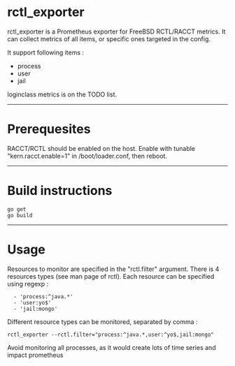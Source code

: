 # rctl_exporter

rctl_exporter is a Prometheus exporter for FreeBSD RCTL/RACCT metrics. It can collect metrics of all items, or specific ones targeted in the config.  

It support following items :
  - process
  - user
  - jail

loginclass metrics is on the TODO list.

- - - -

# Prerequesites

RACCT/RCTL should be enabled on the host. Enable with tunable "kern.racct.enable=1" in /boot/loader.conf, then reboot.

- - - -

# Build instructions

```
go get
go build
```

- - - -

# Usage

Resources to monitor are specified in the "rctl.filter" argument. There is 4 resources types (see man page of rctl).
Each resource can be specified using regexp :
```
  - 'process:^java.*'
  - 'user:yo$'
  - 'jail:mongo'
```
Different resource types can be monitored, separated by comma :
```
rctl_exporter --rctl.filter="process:^java.*,user:^yo$,jail:mongo"
```

Avoid monitoring all processes, as it would create lots of time series and impact prometheus

